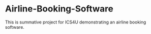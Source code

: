 # Airline-Booking-Software
This is summative project for ICS4U demonstrating an airline booking software.

